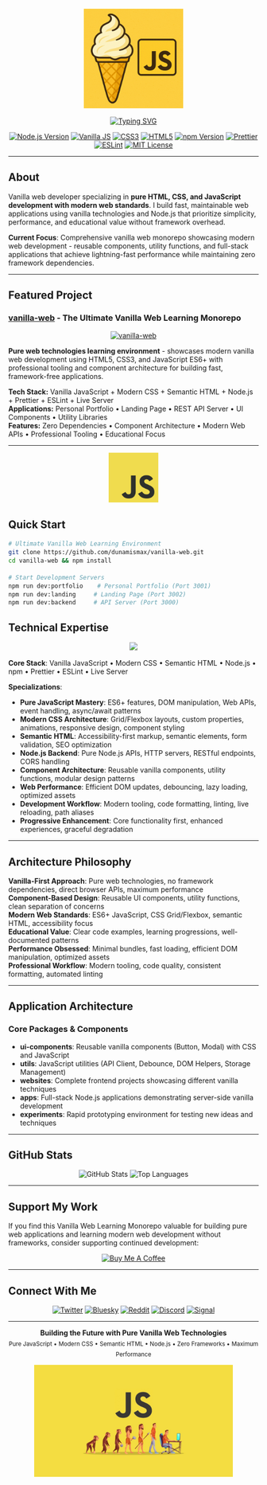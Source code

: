 <p align="center">
  <img src="/images/vanilla-js-logo.png" alt="Vanilla Web Logo" width="200" />
</p>

<p align="center">
  <a href="https://github.com/dunamismax">
    <img src="https://readme-typing-svg.demolab.com/?font=Fira+Code&size=24&pause=1000&color=F7DF1E&center=true&vCenter=true&width=800&lines=Vanilla+Web+Developer;Pure+HTML+%2B+CSS+%2B+JavaScript;Modern+Web+Standards+Focus;Node.js+Backend+Architecture;Zero+Framework+Learning+Environment;Component-Based+Vanilla+Development" alt="Typing SVG" />
  </a>
</p>

<p align="center">
  <a href="https://nodejs.org/"><img src="https://img.shields.io/badge/Node.js-18+-339933.svg?logo=node.js" alt="Node.js Version"></a>
  <a href="https://developer.mozilla.org/en-US/docs/Web/JavaScript"><img src="https://img.shields.io/badge/Vanilla_JS-ES6+-F7DF1E.svg?logo=javascript" alt="Vanilla JS"></a>
  <a href="https://developer.mozilla.org/en-US/docs/Web/CSS"><img src="https://img.shields.io/badge/CSS3-Modern-1572B6.svg?logo=css3" alt="CSS3"></a>
  <a href="https://developer.mozilla.org/en-US/docs/Web/HTML"><img src="https://img.shields.io/badge/HTML5-Semantic-E34F26.svg?logo=html5" alt="HTML5"></a>
  <a href="https://www.npmjs.com/"><img src="https://img.shields.io/badge/npm-9.0+-CB3837.svg?logo=npm" alt="npm Version"></a>
  <a href="https://prettier.io/"><img src="https://img.shields.io/badge/Prettier-Code_Style-F7B93E.svg?logo=prettier" alt="Prettier"></a>
  <a href="https://eslint.org/"><img src="https://img.shields.io/badge/ESLint-Quality-4B32C3.svg?logo=eslint" alt="ESLint"></a>
  <a href="https://opensource.org/licenses/MIT"><img src="https://img.shields.io/badge/License-MIT-green.svg" alt="MIT License"></a>
</p>

---

## About

Vanilla web developer specializing in **pure HTML, CSS, and JavaScript development with modern web standards**. I build fast, maintainable web applications using vanilla technologies and Node.js that prioritize simplicity, performance, and educational value without framework overhead.

**Current Focus**: Comprehensive vanilla web monorepo showcasing modern web development - reusable components, utility functions, and full-stack applications that achieve lightning-fast performance while maintaining zero framework dependencies.

---

## Featured Project

### **[vanilla-web](https://github.com/dunamismax/vanilla-web)** - The Ultimate Vanilla Web Learning Monorepo

<p align="center">
  <a href="https://github.com/dunamismax/vanilla-web">
    <img src="https://github-readme-stats.vercel.app/api/pin/?username=dunamismax&repo=vanilla-web&theme=dark&show_owner=true" alt="vanilla-web" />
  </a>
</p>

**Pure web technologies learning environment** - showcases modern vanilla web development using HTML5, CSS3, and JavaScript ES6+ with professional tooling and component architecture for building fast, framework-free applications.

**Tech Stack:** Vanilla JavaScript + Modern CSS + Semantic HTML + Node.js + Prettier + ESLint + Live Server  
**Applications:** Personal Portfolio • Landing Page • REST API Server • UI Components • Utility Libraries  
**Features:** Zero Dependencies • Component Architecture • Modern Web APIs • Professional Tooling • Educational Focus

---

<p align="center">
  <img src="/images/js-small.png" alt="Vanilla Web Logo" width="100" />
</p>

## Quick Start

```bash
# Ultimate Vanilla Web Learning Environment
git clone https://github.com/dunamismax/vanilla-web.git
cd vanilla-web && npm install

# Start Development Servers
npm run dev:portfolio    # Personal Portfolio (Port 3001)
npm run dev:landing     # Landing Page (Port 3002)
npm run dev:backend     # API Server (Port 3000)
```

## Technical Expertise

<p align="center">
  <a href="https://skillicons.dev">
    <img src="https://skillicons.dev/icons?i=js,html,css,nodejs,npm,git,github,vscode,linux" />
  </a>
</p>

**Core Stack**: Vanilla JavaScript • Modern CSS • Semantic HTML • Node.js • npm • Prettier • ESLint • Live Server

**Specializations**:

- **Pure JavaScript Mastery**: ES6+ features, DOM manipulation, Web APIs, event handling, async/await patterns
- **Modern CSS Architecture**: Grid/Flexbox layouts, custom properties, animations, responsive design, component styling
- **Semantic HTML**: Accessibility-first markup, semantic elements, form validation, SEO optimization
- **Node.js Backend**: Pure Node.js APIs, HTTP servers, RESTful endpoints, CORS handling
- **Component Architecture**: Reusable vanilla components, utility functions, modular design patterns
- **Web Performance**: Efficient DOM updates, debouncing, lazy loading, optimized assets
- **Development Workflow**: Modern tooling, code formatting, linting, live reloading, path aliases
- **Progressive Enhancement**: Core functionality first, enhanced experiences, graceful degradation

---

## Architecture Philosophy

**Vanilla-First Approach**: Pure web technologies, no framework dependencies, direct browser APIs, maximum performance  
**Component-Based Design**: Reusable UI components, utility functions, clean separation of concerns  
**Modern Web Standards**: ES6+ JavaScript, CSS Grid/Flexbox, semantic HTML, accessibility focus  
**Educational Value**: Clear code examples, learning progressions, well-documented patterns  
**Performance Obsessed**: Minimal bundles, fast loading, efficient DOM manipulation, optimized assets  
**Professional Workflow**: Modern tooling, code quality, consistent formatting, automated linting

---

## Application Architecture

### Core Packages & Components

- **ui-components**: Reusable vanilla components (Button, Modal) with CSS and JavaScript
- **utils**: JavaScript utilities (API Client, Debounce, DOM Helpers, Storage Management)
- **websites**: Complete frontend projects showcasing different vanilla techniques
- **apps**: Full-stack Node.js applications demonstrating server-side vanilla development
- **experiments**: Rapid prototyping environment for testing new ideas and techniques

---

## GitHub Stats

<p align="center">
  <img src="https://github-readme-stats.vercel.app/api?username=dunamismax&show_icons=true&theme=dark&count_private=true" alt="GitHub Stats" />
  <img src="https://github-readme-stats.vercel.app/api/top-langs/?username=dunamismax&layout=compact&theme=dark" alt="Top Languages" />
</p>

---

## Support My Work

If you find this Vanilla Web Learning Monorepo valuable for building pure web applications and learning modern web development without frameworks, consider supporting continued development:

<p align="center">
  <a href="https://www.buymeacoffee.com/dunamismax" target="_blank">
    <img src="https://cdn.buymeacoffee.com/buttons/v2/default-yellow.png" alt="Buy Me A Coffee" style="height: 60px !important;width: 217px !important;" />
  </a>
</p>

---

## Connect With Me

<p align="center">
  <a href="https://twitter.com/dunamismax" target="_blank"><img src="https://img.shields.io/badge/Twitter-%231DA1F2.svg?&style=for-the-badge&logo=twitter&logoColor=white" alt="Twitter"></a>
  <a href="https://bsky.app/profile/dunamismax.bsky.social" target="_blank"><img src="https://img.shields.io/badge/Bluesky-blue?style=for-the-badge&logo=bluesky&logoColor=white" alt="Bluesky"></a>
  <a href="https://reddit.com/user/dunamismax" target="_blank"><img src="https://img.shields.io/badge/Reddit-%23FF4500.svg?&style=for-the-badge&logo=reddit&logoColor=white" alt="Reddit"></a>
  <a href="https://discord.com/users/dunamismax" target="_blank"><img src="https://img.shields.io/badge/Discord-dunamismax-7289DA.svg?style=for-the-badge&logo=discord&logoColor=white" alt="Discord"></a>
  <a href="https://signal.me/#p/+dunamismax.66" target="_blank"><img src="https://img.shields.io/badge/Signal-dunamismax.66-3A76F0.svg?style=for-the-badge&logo=signal&logoColor=white" alt="Signal"></a>
</p>

---

<p align="center">
  <strong>Building the Future with Pure Vanilla Web Technologies</strong><br>
  <sub>Pure JavaScript • Modern CSS • Semantic HTML • Node.js • Zero Frameworks • Maximum Performance</sub>
</p>

<p align="center">
  <img src="/images/js-evolution.jpeg" alt="JavaScript Evolution" width="400" />
</p>
